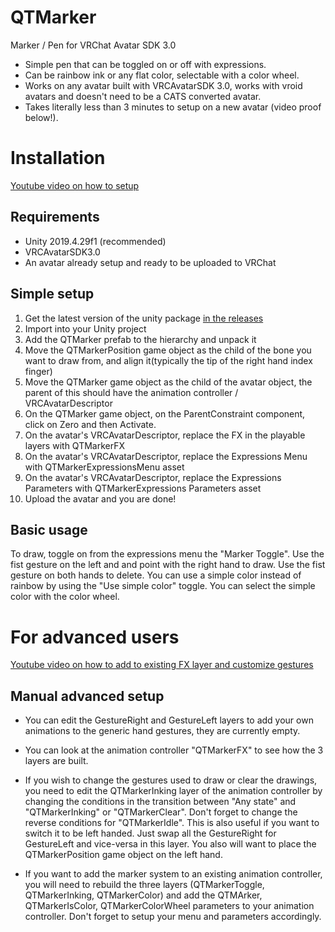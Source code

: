 # QTMarker
Marker / Pen for VRChat Avatar SDK 3.0

- Simple pen that can be toggled on or off with expressions.
- Can be rainbow ink or any flat color, selectable with a color wheel.
- Works on any avatar built with VRCAvatarSDK 3.0, works with vroid avatars and doesn't need to be a CATS converted avatar.
- Takes literally less than 3 minutes to setup on a new avatar (video proof below!).

# Installation

[Youtube video on how to setup](https://youtu.be/xSBAWNONgvo)

## Requirements
 - Unity 2019.4.29f1 (recommended)
 - VRCAvatarSDK3.0
 - An avatar already setup and ready to be uploaded to VRChat

## Simple setup
1. Get the latest version of the unity package [in the releases](https://github.com/dbqt/QTMarker/releases)
2. Import into your Unity project
3. Add the QTMarker prefab to the hierarchy and unpack it
4. Move the QTMarkerPosition game object as the child of the bone you want to draw from, and align it(typically the tip of the right hand index finger)
5. Move the QTMarker game object as the child of the avatar object, the parent of this should have the animation controller / VRCAvatarDescriptor
6. On the QTMarker game object, on the ParentConstraint component, click on Zero and then Activate.
7. On the avatar's VRCAvatarDescriptor, replace the FX in the playable layers with QTMarkerFX
8. On the avatar's VRCAvatarDescriptor, replace the Expressions Menu with QTMarkerExpressionsMenu asset
9. On the avatar's VRCAvatarDescriptor, replace the Expressions Parameters with QTMarkerExpressions Parameters asset
10. Upload the avatar and you are done!

## Basic usage
To draw, toggle on from the expressions menu the "Marker Toggle". 
Use the fist gesture on the left and and point with the right hand to draw.
Use the fist gesture on both hands to delete.
You can use a simple color instead of rainbow by using the "Use simple color" toggle.
You can select the simple color with the color wheel.

# For advanced users

[Youtube video on how to add to existing FX layer and customize gestures](https://youtu.be/Cx3EOIctzJ8)

## Manual advanced setup
- You can edit the GestureRight and GestureLeft layers to add your own animations to the generic hand gestures, they are currently empty.

- You can look at the animation controller "QTMarkerFX" to see how the 3 layers are built.

- If you wish to change the gestures used to draw or clear the drawings, you need to edit the QTMarkerInking layer of the animation controller by changing the conditions in the transition between "Any state" and "QTMarkerInking" or "QTMarkerClear". Don't forget to change the reverse conditions for "QTMarkerIdle". This is also useful if you want to switch it to be left handed. Just swap all the GestureRight for GestureLeft and vice-versa in this layer. You also will want to place the QTMarkerPosition game object on the left hand.

- If you want to add the marker system to an existing animation controller, you will need to rebuild the three layers (QTMarkerToggle, QTMarkerInking, QTMarkerColor) and add the QTMArker, QTMarkerIsColor, QTMarkerColorWheel parameters to your animation controller. Don't forget to setup your menu and parameters accordingly.
